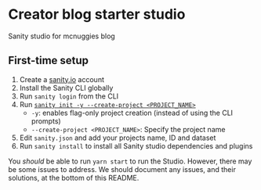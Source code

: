 # Creator blog starter studio

Sanity studio for mcnuggies blog

## First-time setup
1. Create a [sanity.io](https://www.sanity.io/) account
2. Install the Sanity CLI globally
3. Run `sanity login` from the CLI
4. Run [`sanity init -y --create-project <PROJECT_NAME>`](https://www.sanity.io/docs/init)
    * `-y`: enables flag-only project creation (instead of using the CLI prompts)
    * `--create-project <PROJECT_NAME>`: Specify the project name
5. Edit `sanity.json` and add your projects name, ID and dataset
6. Run `sanity install` to install all Sanity studio dependencies and plugins

You _should_ be able to run `yarn start` to run the Studio. However, there may be some issues to address. We should document any issues, and their solutions, at the bottom of this README.

